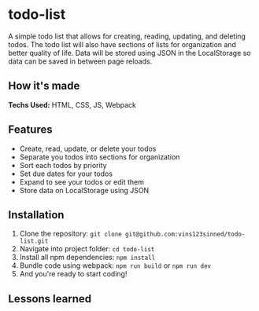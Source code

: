 # todo-list
A simple todo list that allows for creating, reading, updating, and deleting todos. The todo list will also have sections of lists for organization and better quality of life. Data will be stored using JSON in the LocalStorage so data can be saved in between page reloads.

## How it's made
**Techs Used:** HTML, CSS, JS, Webpack

## Features
* Create, read, update, or delete your todos
* Separate you todos into sections for organization
* Sort each todos by priority
* Set due dates for your todos
* Expand to see your todos or edit them
* Store data on LocalStorage using JSON

## Installation
1. Clone the repository:
`git clone git@github.com:vins123sinned/todo-list.git`
2. Navigate into project folder:
`cd todo-list`
3. Install all npm dependencies:
`npm install` 
4. Bundle code using webpack:
`npm run build` or `npm run dev`
5. And you're ready to start coding!

## Lessons learned

